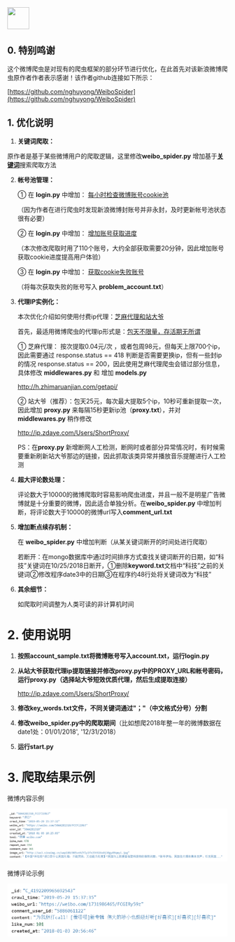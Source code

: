 <div align="left">
    <img src='http://chuantu.xyz/t6/740/1596860921x1033347913.jpg' height="50" width="50" >
 </div>





## 0.  特别鸣谢

这个微博爬虫是对现有的爬虫框架的部分环节进行优化，在此首先对该新浪微博爬虫原作者作者表示感谢！该作者github连接如下所示：

[https://github.com/nghuyong/WeiboSpider](https://github.com/nghuyong/WeiboSpider)



## 1.  优化说明

1. **关键词爬取：**

  原作者是基于某些微博用户的爬取逻辑，这里修改**weibo_spider.py** 增加基于<u>**关键词**</u>搜索爬取方法

2. **帐号池管理：**

   ① 在 **login.py** 中增加：   <u>每小时检查微博账号cookie池</u>

   （因为作者在进行爬虫时发现新浪微博封账号并非永封，及时更新帐号池状态很有必要）

   ② 在 **login.py** 中增加：   <u>增加账号获取进度</u>

   （本次修改爬取时用了110个账号，大约全部获取需要20分钟，因此增加账号获取cookie进度提高用户体验）

   ③ 在 **login.py** 中增加：   <u>获取cookie失败账号</u>

   （将每次获取失败的账号写入 **problem_account.txt**）

3. **代理IP实例化：**

   本次优化介绍如何使用付费ip代理：<u>芝麻代理和站大爷</u>

   首先，最适用微博爬虫的代理ip形式是：<u>包天不限量，存活期无所谓</u>

   ① 芝麻代理： 按次提取0.04元/次 ，或者包周98元，但每天上限700个ip，因此需要通过 response.status == 418 判断是否需要更换ip，但有一些封ip的情况 response.status == 200，因此使用芝麻代理爬虫会错过部分信息，具体修改 **middlewares.py** 和 增加 **models.py**

   http://h.zhimaruanjian.com/getapi/

   ② 站大爷（推荐）：包天25元，每次最大提取5个ip，10秒可重新提取一次，因此增加 **proxy.py** 来每隔15秒更新ip池（**proxy.txt**），并对 **middlewares.py** 稍作修改

   http://ip.zdaye.com/Users/ShortProxy/

   PS：在**proxy.py** 新增断网人工检测，断网时或者部分异常情况时，有时候需要重新刷新站大爷那边的链接，因此抓取该类异常并播放音乐提醒进行人工检测

4. **超大评论数处理：**

   评论数大于10000的微博爬取时容易影响爬虫进度，并且一般不是明星广告微博就是十分重要的微博，因此适合单独分析。在**weibo_spider.py**  中增加判断，将评论数大于10000的微博url写入**comment_url.txt**

5. **增加断点续存机制：**

   在  **weibo_spider.py**  中增加判断（从某关键词断开的时间处进行爬取）

   若断开：在mongo数据库中通过时间排序方式查找关键词断开的日期，如“科技”关键词在10/25/2018日断开，①删除**keyword.txt**文档中“科技”之前的关键词②修改程序date3中的日期③在程序约48行处将关键词改为“科技”

6. **其余细节：**

   如爬取时间调整为人类可读的非计算机时间



# 2.  使用说明

1. **按照account_sample.txt将微博账号写入account.txt，运行login.py**

2. **从站大爷获取代理ip提取链接并修改proxy.py中的PROXY_URL和帐号密码，运行proxy.py（选择站大爷短效优质代理，然后生成提取连接）**

   http://ip.zdaye.com/Users/ShortProxy/

3. **修改key_words.txt文件，不同关键词通过"；"（中文格式分号）分割**

4. **修改weibo_spider.py中的爬取期间**（比如想爬2018年整一年的微博数据在date1处：01/01/2018', '12/31/2018）

5. **运行start.py**

# 3.  爬取结果示例

微博内容示例

<div>
    <img
src='https://github.com/HUANGZHIHAO1994/weibospider-keyword/blob/master/weibospider2.0/images/content_sample.png?raw=true'
         >
</div>

微博评论示例

<div>
    <img
src='https://github.com/HUANGZHIHAO1994/weibospider-keyword/blob/master/weibospider2.0/images/comment_sample.png?raw=true'     
         >
</div>







